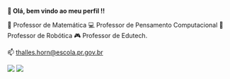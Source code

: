 **👋 Olá, bem vindo ao meu perfil !!**

🧮 Professor de Matemática
💻 Professor de Pensamento Computacional
🤖 Professor de Robótica
🎮 Professor de Edutech.

📫 thalles.horn@escola.pr.gov.br

![](https://tenor.com/pt-BR/view/young-sheldon-spock-long-live-and-prosper-star-trek-sheldon-cooper-gif-15844681.gif) 
![](https://tenor.com/pt-BR/view/smile-funny-face-jim-parsons-sheldon-cooper-big-bang-theory-gif-17499518.gif)
